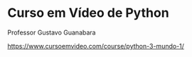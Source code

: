 # Curso em Vídeo de Python

Professor Gustavo Guanabara

https://www.cursoemvideo.com/course/python-3-mundo-1/

